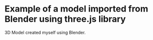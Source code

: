# Example of a model imported from Blender using three.js library

3D Model created myself using Blender.